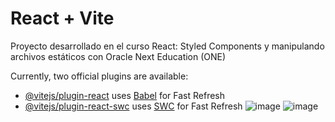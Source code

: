 # React + Vite

Proyecto desarrollado en el curso React: Styled Components y manipulando archivos estáticos con Oracle Next Education (ONE)

Currently, two official plugins are available:

- [@vitejs/plugin-react](https://github.com/vitejs/vite-plugin-react/blob/main/packages/plugin-react/README.md) uses [Babel](https://babeljs.io/) for Fast Refresh
- [@vitejs/plugin-react-swc](https://github.com/vitejs/vite-plugin-react-swc) uses [SWC](https://swc.rs/) for Fast Refresh
![image](https://github.com/YORLEIS/SPACE-APP-React/assets/106856891/b352a900-1d62-4d9c-8e90-98f07452b23a)
![image](https://github.com/YORLEIS/SPACE-APP-React/assets/106856891/736f2865-bfd1-4d63-b07b-ce5faf12a543)

